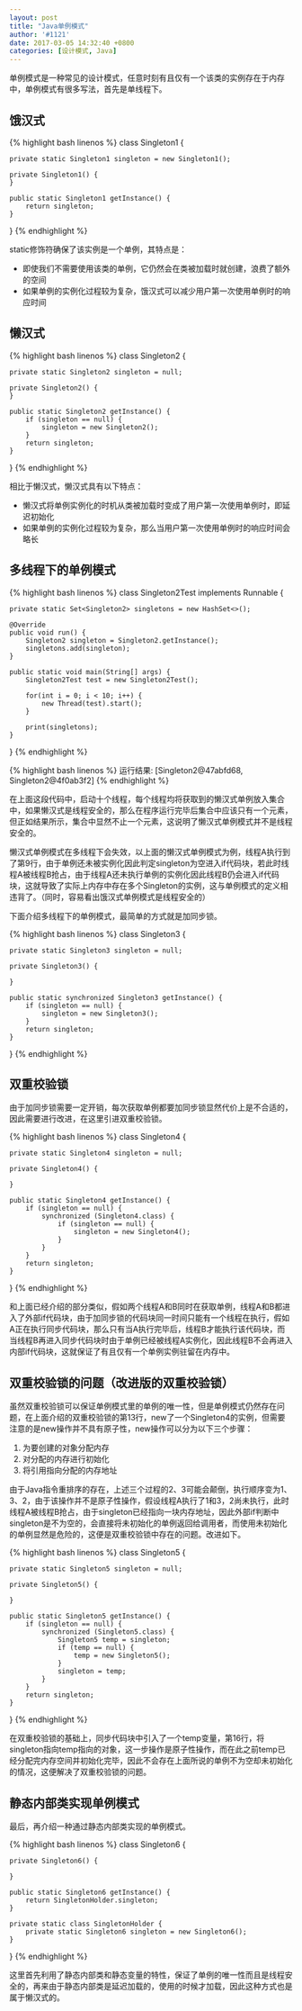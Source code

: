 ```yaml
---
layout: post
title: "Java单例模式"
author: '#1121'
date: 2017-03-05 14:32:40 +0800
categories: [设计模式, Java]
---
```


单例模式是一种常见的设计模式，任意时刻有且仅有一个该类的实例存在于内存中，单例模式有很多写法，首先是单线程下。

## __饿汉式__

{% highlight bash linenos %}
class Singleton1 {

    private static Singleton1 singleton = new Singleton1();

    private Singleton1() {
    }

    public static Singleton1 getInstance() {
        return singleton;
    }
}
{% endhighlight %}

static修饰符确保了该实例是一个单例，其特点是：

* 即使我们不需要使用该类的单例，它仍然会在类被加载时就创建，浪费了额外的空间
* 如果单例的实例化过程较为复杂，饿汉式可以减少用户第一次使用单例时的响应时间

## __懒汉式__

{% highlight bash linenos %}
class Singleton2 {

    private static Singleton2 singleton = null;

    private Singleton2() {
    }

    public static Singleton2 getInstance() {
        if (singleton == null) {
            singleton = new Singleton2();
        }
        return singleton;
    }

}
{% endhighlight %}

相比于懒汉式，懒汉式具有以下特点：

* 懒汉式将单例实例化的时机从类被加载时变成了用户第一次使用单例时，即延迟初始化
* 如果单例的实例化过程较为复杂，那么当用户第一次使用单例时的响应时间会略长

## __多线程下的单例模式__

{% highlight bash linenos %}
class Singleton2Test implements Runnable {

    private static Set<Singleton2> singletons = new HashSet<>();

    @Override
    public void run() {
        Singleton2 singleton = Singleton2.getInstance();
        singletons.add(singleton);
    }

    public static void main(String[] args) {
        Singleton2Test test = new Singleton2Test();

        for(int i = 0; i < 10; i++) {
            new Thread(test).start();
        }

        print(singletons);
    }
}
{% endhighlight %}

{% highlight bash linenos %}
运行结果:
[Singleton2@47abfd68, Singleton2@4f0ab3f2]
{% endhighlight %}

在上面这段代码中，启动十个线程，每个线程均将获取到的懒汉式单例放入集合中，如果懒汉式是线程安全的，那么在程序运行完毕后集合中应该只有一个元素，但正如结果所示，集合中显然不止一个元素，这说明了懒汉式单例模式并不是线程安全的。

懒汉式单例模式在多线程下会失效，以上面的懒汉式单例模式为例，线程A执行到了第9行，由于单例还未被实例化因此判定singleton为空进入if代码块，若此时线程A被线程B抢占，由于线程A还未执行单例的实例化因此线程B仍会进入if代码块，这就导致了实际上内存中存在多个Singleton的实例，这与单例模式的定义相违背了。（同时，容易看出饿汉式单例模式是线程安全的）

下面介绍多线程下的单例模式，最简单的方式就是加同步锁。

{% highlight bash linenos %}
class Singleton3 {

    private static Singleton3 singleton = null;

    private Singleton3() {

    }

    public static synchronized Singleton3 getInstance() {
        if (singleton == null) {
            singleton = new Singleton3();
        }
        return singleton;
    }

}
{% endhighlight %}

## __双重校验锁__

由于加同步锁需要一定开销，每次获取单例都要加同步锁显然代价上是不合适的，因此需要进行改进，在这里引进双重校验锁。

{% highlight bash linenos %}
class Singleton4 {

    private static Singleton4 singleton = null;

    private Singleton4() {

    }

    public static Singleton4 getInstance() {
        if (singleton == null) {
            synchronized (Singleton4.class) {
                if (singleton == null) {
                    singleton = new Singleton4();
                }
            }
        }
        return singleton;
    }

}
{% endhighlight %}

和上面已经介绍的部分类似，假如两个线程A和B同时在获取单例，线程A和B都进入了外部if代码块，由于加同步锁的代码块同一时间只能有一个线程在执行，假如A正在执行同步代码块，那么只有当A执行完毕后，线程B才能执行该代码块，而当线程B再进入同步代码块时由于单例已经被线程A实例化，因此线程B不会再进入内部if代码块，这就保证了有且仅有一个单例实例驻留在内存中。

## __双重校验锁的问题（改进版的双重校验锁）__

虽然双重校验锁可以保证单例模式里的单例的唯一性，但是单例模式仍然存在问题，在上面介绍的双重校验锁的第13行，new了一个Singleton4的实例，但需要注意的是new操作并不具有原子性，new操作可以分为以下三个步骤：

1. 为要创建的对象分配内存
2. 对分配的内存进行初始化
3. 将引用指向分配的内存地址

由于Java指令重排序的存在，上述三个过程的2、3可能会颠倒，执行顺序变为1、3、2，由于该操作并不是原子性操作，假设线程A执行了1和3，2尚未执行，此时线程A被线程B抢占，由于singleton已经指向一块内存地址，因此外部if判断中singleton是不为空的，会直接将未初始化的单例返回给调用者，而使用未初始化的单例显然是危险的，这便是双重校验锁中存在的问题。改进如下。

{% highlight bash linenos %}
class Singleton5 {

    private static Singleton5 singleton = null;

    private Singleton5() {

    }

    public static Singleton5 getInstance() {
        if (singleton == null) {
            synchronized (Singleton5.class) {
                Singleton5 temp = singleton;
                if (temp == null) {
                    temp = new Singleton5();
                }
                singleton = temp;
            }
        }
        return singleton;
    }

}
{% endhighlight %}

在双重校验锁的基础上，同步代码块中引入了一个temp变量，第16行，将singleton指向temp指向的对象，这一步操作是原子性操作，而在此之前temp已经分配完内存空间并初始化完毕，因此不会存在上面所说的单例不为空却未初始化的情况，这便解决了双重校验锁的问题。

## __静态内部类实现单例模式__

最后，再介绍一种通过静态内部类实现的单例模式。

{% highlight bash linenos %}
class Singleton6 {

    private Singleton6() {

    }

    public static Singleton6 getInstance() {
        return SingletonHolder.singleton;
    }

    private static class SingletonHolder {
        private static Singleton6 singleton = new Singleton6();
    }

}
{% endhighlight %}

这里首先利用了静态内部类和静态变量的特性，保证了单例的唯一性而且是线程安全的，再来由于静态内部类是延迟加载的，使用的时候才加载，因此这种方式也是属于懒汉式的。




















